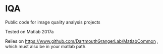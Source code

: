 # IQA
Public code for image quality analysis projects

Tested on Matlab 2017a

Relies on https://www.github.com/DartmouthGrangerLab/MatlabCommon , which must also be in your matlab path.
